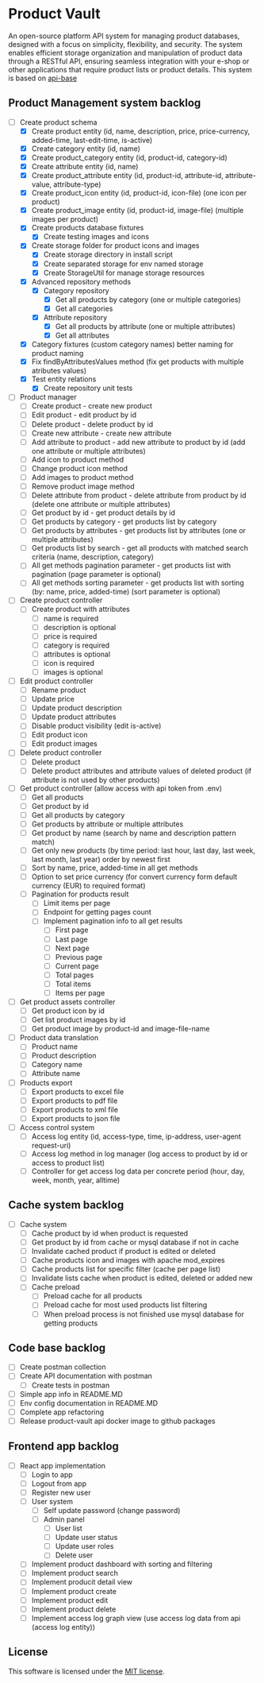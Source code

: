 # Product Vault
An open-source platform API system for managing product databases, designed with a focus on simplicity, flexibility, and security. The system enables efficient storage organization and manipulation of product data through a RESTful API, ensuring seamless integration with your e-shop or other applications that require product lists or product details. This system is based on [api-base](https://github.com/lukasbecvar/api-base)

## Product Management system backlog
- [ ] Create product schema
    - [X] Create product entity (id, name, description, price, price-currency, added-time, last-edit-time, is-active)
    - [X] Create category entity (id, name)
    - [X] Create product_category entity (id, product-id, category-id)
    - [X] Create attribute entity (id, name)
    - [X] Create product_attribute entity (id, product-id, attribute-id, attribute-value, attribute-type)
    - [X] Create product_icon entity (id, product-id, icon-file) (one icon per product)
    - [X] Create product_image entity (id, product-id, image-file) (multiple images per product)
    - [X] Create products database fixtures
        - [X] Create testing images and icons
    - [X] Create storage folder for product icons and images
        - [X] Create storage directory in install script
        - [X] Create separated storage for env named storage
        - [X] Create StorageUtil for manage storage resources
    - [X] Advanced repository methods
        - [X] Category repository
            - [X] Get all products by category (one or multiple categories)
            - [X] Get all categories
        - [X] Attribute repository
            - [X] Get all products by attribute (one or multiple attributes)
            - [X] Get all attributes
    - [X] Category fixtures (custom category names) better naming for product naming
    - [X] Fix findByAttributesValues method (fix get products with multiple atributes values)
    - [X] Test entity relations
        - [X] Create repository unit tests
- [ ] Product manager
    - [ ] Create product - create new product
    - [ ] Edit product - edit product by id
    - [ ] Delete product - delete product by id
    - [ ] Create new attribute - create new attribute
    - [ ] Add attribute to product - add new attribute to product by id (add one attribute or multiple attributes)
    - [ ] Add icon to product method
    - [ ] Change product icon method
    - [ ] Add images to product method
    - [ ] Remove product image method
    - [ ] Delete attribute from product - delete attribute from product by id (delete one attribute or multiple attributes)
    - [ ] Get product by id - get product details by id
    - [ ] Get products by category - get products list by category
    - [ ] Get products by attributes - get products list by attributes (one or multiple attributes)
    - [ ] Get products list by search - get all products with matched search criteria (name, description, category)
    - [ ] All get methods pagination parameter - get products list with pagination (page parameter is optional)
    - [ ] All get methods sorting parameter - get products list with sorting (by: name, price, added-time) (sort parameter is optional)
- [ ] Create product controller
    - [ ] Create product with attributes
        - [ ] name is required
        - [ ] description is optional
        - [ ] price is required
        - [ ] category is required
        - [ ] attributes is optional
        - [ ] icon is required
        - [ ] images is optional
- [ ] Edit product controller
    - [ ] Rename product
    - [ ] Update price
    - [ ] Update product description
    - [ ] Update product attributes
    - [ ] Disable product visibility (edit is-active)
    - [ ] Edit product icon
    - [ ] Edit product images
- [ ] Delete product controller
    - [ ] Delete product
    - [ ] Delete product attributes and attribute values of deleted product (if attribute is not used by other products)
- [ ] Get product controller (allow access with api token from .env)
    - [ ] Get all products
    - [ ] Get product by id
    - [ ] Get all products by category
    - [ ] Get products by attribute or multiple attributes
    - [ ] Get product by name (search by name and description pattern match)
    - [ ] Get only new products (by time period: last hour, last day, last week, last month, last year) order by newest first
    - [ ] Sort by name, price, added-time in all get methods
    - [ ] Option to set price currency (for convert currency form default currency (EUR) to required format)
    - [ ] Pagination for products result
        - [ ] Limit items per page
        - [ ] Endpoint for getting pages count
        - [ ] Implement pagination info to all get results
            - [ ] First page
            - [ ] Last page
            - [ ] Next page
            - [ ] Previous page
            - [ ] Current page
            - [ ] Total pages
            - [ ] Total items
            - [ ] Items per page
- [ ] Get product assets controller
    - [ ] Get product icon by id
    - [ ] Get list product images by id
    - [ ] Get product image by product-id and image-file-name
- [ ] Product data translation
    - [ ] Product name
    - [ ] Product description
    - [ ] Category name
    - [ ] Attribute name
- [ ] Products export
    - [ ] Export products to excel file
    - [ ] Export products to pdf file 
    - [ ] Export products to xml file
    - [ ] Export products to json file
- [ ] Access control system
    - [ ] Access log entity (id, access-type, time, ip-address, user-agent request-uri)
    - [ ] Access log method in log manager (log access to product by id or access to product list)
    - [ ] Controller for get access log data per concrete period (hour, day, week, month, year, alltime)

## Cache system backlog
- [ ] Cache system
    - [ ] Cache product by id when product is requested
    - [ ] Get product by id from cache or mysql database if not in cache
    - [ ] Invalidate cached product if product is edited or deleted
    - [ ] Cache products icon and images with apache mod_expires
    - [ ] Cache products list for specific filter (cache per page list)
    - [ ] Invalidate lists cache when product is edited, deleted or added new
    - [ ] Cache preload
        - [ ] Preload cache for all products
        - [ ] Preload cache for most used products list filtering
        - [ ] When preload process is not finished use mysql database for getting products

## Code base backlog
- [ ] Create postman collection
- [ ] Create API documentation with postman
    - [ ] Create tests in postman
- [ ] Simple app info in README.MD
- [ ] Env config documentation in README.MD
- [ ] Complete app refactoring
- [ ] Release product-vault api docker image to github packages

## Frontend app backlog
- [ ] React app implementation
    - [ ] Login to app
    - [ ] Logout from app
    - [ ] Register new user
    - [ ] User system
        - [ ] Self update password (change password)
        - [ ] Admin panel
            - [ ] User list
            - [ ] Update user status
            - [ ] Update user roles
            - [ ] Delete user
    - [ ] Implement product dashboard with sorting and filtering
    - [ ] Implement product search
    - [ ] Implement producit detail view
    - [ ] Implement product create
    - [ ] Implement product edit
    - [ ] Implement product delete
    - [ ] Implement access log graph view (use access log data from api (access log entity))

## License
This software is licensed under the [MIT license](https://github.com/lukasbecvar/product-vault/blob/main/LICENSE).
